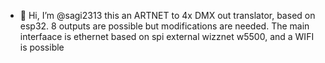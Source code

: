- 👋 Hi, I’m @sagi2313
this  an ARTNET to 4x DMX out translator, based on esp32. 8 outputs are possible but modifications are needed.
The main interfaace is ethernet based on spi external wizznet w5500, and a WIFI is possible

<!---
sagi2313/sagi2313 is a ✨ special ✨ repository because its `README.md` (this file) appears on your GitHub profile.
You can click the Preview link to take a look at your changes.
--->
